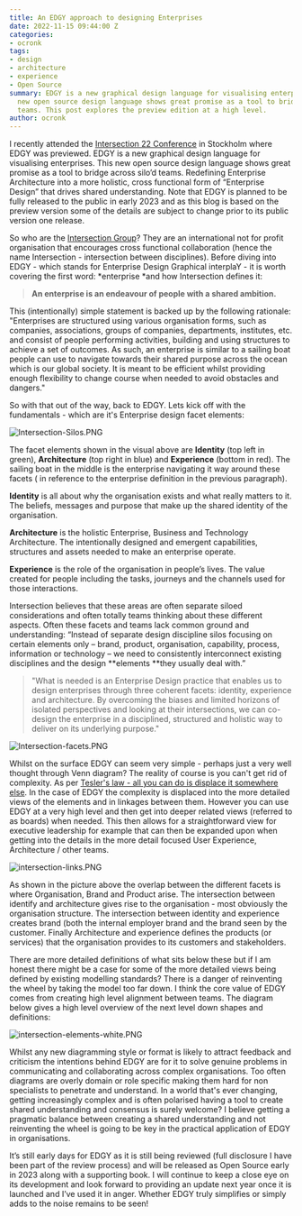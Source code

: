 ```yaml
---
title: An EDGY approach to designing Enterprises
date: 2022-11-15 09:44:00 Z
categories:
- ocronk
tags:
- design
- architecture
- experience
- Open Source
summary: EDGY is a new graphical design language for visualising enterprises. This
  new open source design language shows great promise as a tool to bridge across silo’d
  teams. This post explores the preview edition at a high level.
author: ocronk
---
```


I recently attended the [Intersection 22 Conference](https://intersection.group/events/intersection22) in Stockholm where EDGY was previewed. EDGY is a new graphical design language for visualising enterprises. This new open source design language shows great promise as a tool to bridge across silo’d teams. Redefining Enterprise Architecture into a more holistic, cross functional form of “Enterprise Design” that drives shared understanding. Note that EDGY is planned to be fully released to the public in early 2023 and as this blog is based on the preview version some of the details are subject to change prior to its public version one release.

So who are the [Intersection Group](https://intersection.group)? They are an international not for profit organisation that encourages cross functional collaboration (hence the name Intersection - intersection between disciplines). Before diving into EDGY - which stands for Enterprise Design Graphical interplaY -  it is worth covering the first word: \*enterprise \*and how Intersection defines it:

> **An enterprise is an endeavour of people with a shared ambition.**

This (intentionally) simple statement is backed up by the following rationale:
"Enterprises are structured using various organisation forms, such as companies, associations, groups of companies, departments, institutes, etc. and consist of people performing activities, building and using structures to achieve a set of outcomes. As such, an enterprise is similar to a sailing boat people can use to navigate towards their shared purpose across the ocean which is our global society. It is meant to be efficient whilst providing enough flexibility to change course when needed to avoid obstacles and dangers."

So with that out of the way, back to EDGY. Lets kick off with the  fundamentals - which are it's Enterprise design facet elements:

![Intersection-Silos.PNG](/uploads/Intersection-Silos.PNG)

The facet elements shown in the visual above are **Identity** (top left in green), **Architecture** (top right in blue) and **Experience** (bottom in red). The sailing boat in the middle is the enterprise navigating it way around these facets ( in reference to the enterprise definition in the previous paragraph).

**Identity** is all about why the organisation exists and what really matters to it. The beliefs, messages and purpose that make up the shared identity of the organisation.

**Architecture** is the holistic Enterprise, Business and Technology Architecture. The intentionally designed and emergent capabilities, structures and assets needed to make an enterprise operate.

**Experience** is the role of the organisation in people’s lives. The value created for people including the tasks, journeys and the channels used for those interactions.

Intersection believes that these areas are often separate siloed considerations and often totally teams thinking about these different aspects. Often these facets and teams lack common ground and understanding: “Instead of separate design discipline silos focusing on certain elements only – brand, product, organisation, capability, process, information or technology – we need to consistently interconnect existing disciplines and the design \*\*elements \*\*they usually deal with.”

> "What is needed is an Enterprise Design practice that enables us to design enterprises through three coherent facets: identity, experience and architecture. By overcoming the biases and limited horizons of isolated perspectives and looking at their intersections, we can co-design the enterprise in a disciplined, structured and holistic way to deliver on its underlying purpose."

![Intersection-facets.PNG](/uploads/Intersection-facets.PNG)

Whilst on the surface EDGY can seem very simple - perhaps just a very well thought through Venn diagram? The reality of course is you can't get rid of complexity. As per [Tesler's law - all you can do is displace it somewhere else](https://en.wikipedia.org/wiki/Law_of_conservation_of_complexity). In the case of EDGY the complexity is displaced into the more detailed views of the elements and in linkages between them. However you can use EDGY at a very high level and then get into deeper related views (referred to as boards) when needed. This then allows for a straightforward view for executive leadership for example that can then be expanded upon when getting into the details in the more detail focused User Experience, Architecture / other teams.

![intersection-links.PNG](/uploads/intersection-links.PNG)

As shown in the picture above the overlap between the different facets is where Organisation, Brand and Product arise. The intersection between identify and architecture gives rise to the organisation - most obviously the organisation structure.  The intersection between identity and experience creates brand (both the internal employer brand and the brand seen by the customer. Finally Architecture and experience defines the products (or services) that the organisation provides to its customers and stakeholders.

There are more detailed definitions of what sits below these but if I am honest there might be a case for some of the more detailed views being defined by existing modelling standards? There is a danger of reinventing the wheel by taking the model too far down. I think the core value of EDGY comes from creating high level alignment between teams. The diagram below gives a high level overview of the next level down shapes and definitions:

![intersection-elements-white.PNG](/uploads/intersection-elements-white.PNG)

Whilst any new diagramming style or format is likely to attract feedback and criticism the intentions behind EDGY are for it to solve genuine problems in communicating and collaborating across complex organisations. Too often diagrams are overly domain or role specific making them hard for non specialists to penetrate and understand. In a world that's ever changing, getting increasingly complex and is often polarised having a tool to create shared understanding and consensus is surely welcome? I believe getting a pragmatic balance between creating a shared understanding and not reinventing the wheel is going to be key in the practical application of EDGY in organisations.

It’s still early days for EDGY as it is still being reviewed (full disclosure I have been part of the review process) and will be released as Open Source early in 2023 along with a supporting book. I will continue to keep a close eye on its development and look forward to providing an update next year once it is launched and I’ve used it in anger. Whether EDGY truly simplifies or simply adds to the noise remains to be seen!